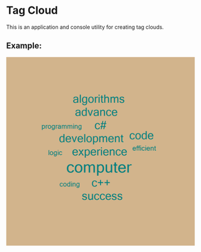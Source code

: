 # Tag Cloud

This is an application and console utility for creating tag clouds.

## Example:

![Reference](Resources/imgs/example_1.png)